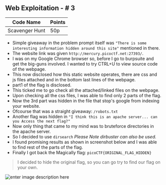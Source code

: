 ## Web Exploitation - # 3
  

|Code Name|Points |  
|--|--|  
| Scavenger Hunt | 50p |  
  
 - Simple giveaway in the problem prompt itself was `"There is some interesting information hidden around this site"` mentioned in there.
 - The website link was given `http://mercury.picoctf.net:27393/`.
 - I was on my Google Chrome browser so, before I go to burpsuite and get the big-guns involved. I wanted to try CTRL+U to view source code of the webpage.
 - This now disclosed how this static website operates, there are css and js files attached and in the bottom last lines of the webpage.
 - part1 of the flag is disclosed.
 - This ticked me to go check all the attached/linked files on the webpage.
 - Upon checking all the css files, I was able to find only 2 parts of the flag.
 - Now the 3rd part was hidden in the file that stop's google from indexing your website.
 - Ofcourse that was a straight giveaway: `/robots.txt`
 - Another flag was hidden in `"I think this is an apache server... can you Access the next flag?"`
 - Now only thing that came to my mind was to bruteforce directories in the apache server.
 - So I decided to use `dirsearch` _Please Note dirbuster can also be used._
 - I found promising results as shown in screenshot below and I was able to find rest of the parts of the flag.
 - Finally I got back the Magically flag: `picoCTF{ORIGINAL_FLAG_HIDDEN}`

> I decided to hide the original flag, so you can go try to find our flag on your own.

![enter image description here](https://imgur.com/awA6v6Sl.png)

